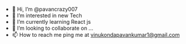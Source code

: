 - 👋 Hi, I’m @pavancrazy007
- 👀 I’m interested in new Tech
- 🌱 I’m currently learning React js
- 💞️ I’m looking to collaborate on ...
- 📫 How to reach me ping me at vinukondapavankumar1@gmail.com

<!---
pavancrazy007/pavancrazy007 is a ✨ special ✨ repository because its `README.md` (this file) appears on your GitHub profile.
You can click the Preview link to take a look at your changes.
--->
